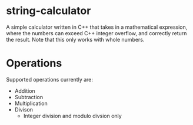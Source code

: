 # string-calculator
A simple calculator written in C++ that takes in a mathematical expression, where the numbers can exceed C++ integer overflow, and correctly return the result. Note that this only works with whole numbers.

# Operations
Supported operations currently are:
- Addition
- Subtraction
- Multiplication
- Divison
  - Integer division and modulo divsion only
